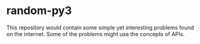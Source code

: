# random-py3
This repository would contain some simple yet interesting problems found on the internet.
Some of the problems might use the concepts of APIs.
